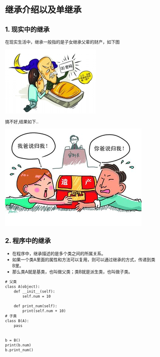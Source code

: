 # 继承介绍以及单继承

## 1. 现实中的继承

在现实生活中，继承一般指的是子女继承父辈的财产，如下图

![继承](../Images/01-第9天-3.png)

搞不好,结果如下..

![继承](../Images/01-第9天-4.png)

## 2. 程序中的继承

- 在程序中，继承描述的是多个类之间的所属关系。
- 如果一个类A里面的属性和方法可以复用，则可以通过继承的方式，传递到类B里。
- 那么类A就是基类，也叫做父类；类B就是派生类，也叫做子类。

```
# 父类
class A(object):
    def __init__(self):
        self.num = 10

    def print_num(self):
        print(self.num + 10)
# 子类
class B(A):
    pass


b = B()
print(b.num) 
b.print_num()
```